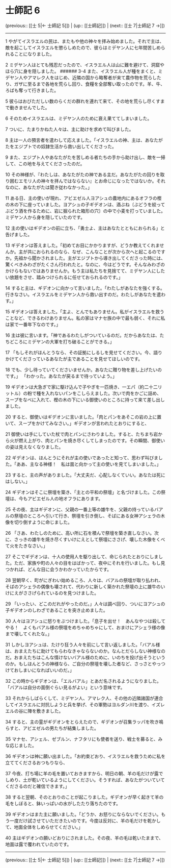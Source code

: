 # 士師記 6

(previous:: [[士 5|← 士師記 5]]) | (up:: [[士師記]]) | (next:: [[士 7|士師記 7 →]])

***




1 
やがてイスラエルの民は、またもや他の神々を拝み始めました。それで主は、敵を起こしてイスラエルを懲らしめたので、彼らはミデヤン人に七年間苦しめられることになりました。 



2 
ミデヤン人はとても残忍だったので、イスラエル人は山に難を避けて、洞窟やほら穴に身を隠しました。 ###### 3-4 また、イスラエル人が種をまくと、ミデヤン人やアマレク人をはじめ、近隣の国から略奪者が来て農作物を荒らしたり、ガザに至るまで各地を荒らし回り、食糧を全部奪い取ったのです。羊、牛、ろばも奪って行きました。 



5 
彼らはおびただしい数のらくだの群れを連れて来て、その地を荒らし尽くすまで動きませんでした。 



6 
そのためイスラエルは、ミデヤン人のために衰え果ててしまいました。 



7 
ついに、たまりかねた人々は、主に助けを求めて叫びました。 



8 
主は一人の預言者を遣わして応えました。「イスラエルの神、主は、あなたがたをエジプトでの奴隷生活から救い出してくださった。 



9 
また、エジプト人やあなたがたを苦しめる者たちの手から助け出し、敵を一掃して、この地を与えてくださったのだ。 



10 
その神様が、『わたしは、あなたがたの神である主だ。あなたがたの回りを取り囲むエモリ人の神々を拝んではならない』とお命じになったではないか。それなのに、あなたがたは聞き従わなかった。」 



11 
ある日、主の使いが現れ、アビエゼル人ヨアシュの農地内にあるオフラの樫の木の下に座っていました。ヨアシュの子ギデオンは、酒ぶね〔ぶどうを絞ってぶどう酒を作るために、岩に掘られた箱形の穴〕の中で小麦を打っていました。ミデヤン人から身を隠していたのです。 



12 
主の使いはギデオンの前に立ち、「勇士よ、主はあなたとともにおられる」と告げました。 



13 
ギデオンは答えました。「初めてお目にかかりますが、どうか教えてくれませんか。主が共におられるのなら、なぜ、こんなことが次から次へと起こるのですか。先祖から聞かされました。主がエジプトから導き出してくださった時には、驚くべきみわざがたくさん行われたと。なのに、今はどうです。そんなみわざのかけらもないではありませんか。もう主は私たちを見捨てて、ミデヤン人にしたい放題をさせ、踏みつけられるに任せておられるのです。」 



14 
すると主は、ギデオンに向かって言いました。「わたしがあなたを強くする。行きなさい。イスラエルをミデヤン人から救い出すのだ。わたしがあなたを遣わす。」 



15 
ギデオンは答えました。「主よ、とんでもありません。私がイスラエルを救うことなど、できるわけありません。私の家はマナセ族の中で最も弱く、それに私は家で一番年下なのです。」 



16 
主は彼に言います。「神であるわたしがついているのだ。だからあなたは、たちどころにミデヤンの大軍を打ち破ることができる。」 



17 
「もしそれがほんとうなら、その証拠にしるしを見せてください。今、語りかけてくださっているあなたが主であることを見せてほしいのです。 



18 
でも、少し待っていてくださいませんか。あなたに贈り物を差し上げたいのです。」 「わかった。あなたが戻るまで待っていよう。」 



19 
ギデオンは大急ぎで家に駆け込んで子やぎを一匹焼き、一エパ（約二十二リットル）の粉で種を入れないパンをこしらえました。次いで肉をかごに詰め、スープをなべに入れて、樫の木の下にいる御使いのところに持って来て差し出しました。 



20 
すると、御使いはギデオンに言いました。「肉とパンをあそこの岩の上に置いて、スープをかけてみなさい。」ギデオンが言われたとおりにすると、 



21 
御使いは手にしていた杖で肉とパンにさわりました。すると、たちまち岩から火が燃え上がり、肉とパンを焼き尽くしてしまったのです。その瞬間、御使いの姿は見えなくなりました。 



22 
ギデオンは、ほんとうにそれが主の使いであったと知って、思わず叫びました。「ああ、主なる神様！　私は面と向かって主の使いを見てしまいました。」 



23 
すると、主の声がありました。「大丈夫だ、心配しなくていい。あなたは死にはしない。」 



24 
ギデオンはそこに祭壇を築き、「主との平和の祭壇」と名づけました。この祭壇は、今もアビエゼル人の地オフラにあります。 



25 
その夜、主はギデオンに、父親の一番上等の雄牛を、父親の持っているバアルの祭壇のところへ引いて行き、祭壇を引き倒し、そばにある女神アシェラの木像を切り倒すように命じました。 



26 
「さあ、わたしのために、高い所に石を積んで祭壇を築き直しなさい。次に、さっきの雄牛を焼き尽くすいけにえとして祭壇にささげ、壊した木像をくべて火をたきなさい。」 



27 
そこでギデオンは、十人の使用人を駆り出して、命じられたとおりにしました。ただ、家族や町の人々の目をはばかって、夜中にそれを行いました。もし見つかれば、どんな目に会うかわかっていたからです。 



28 
翌朝早く、町がにぎわい始めるころ、人々は、バアルの祭壇が取り払われ、そばのアシェラの偶像も壊されて、代わりに新しく築かれた祭壇の上に雄牛のいけにえがささげられているのを見つけました。 



29 
「いったい、どこのだれがやったのだ。」人々は調べ回り、ついにヨアシュの子ギデオンのしわざであることを突き止めました。 



30 
人々はヨアシュに怒りをぶつけました。「息子を出せ！　あんなやつは殺してやる！　よくもバアル様の祭壇をめちゃめちゃにして、おまけにアシェラ様の像まで壊してくれたな。」 



31 
しかしヨアシュは、たけり狂う人々を前にして言い返しました。「バアル様は、おまえたちに助けてもらわなきゃならないのか。なんとだらしない神様なのだ。おまえたちはこんな情けないバアル様のために、いのちを投げ出そうというのか。もしほんとうの神様なら、ご自分の祭壇を壊した者など、さっさとやっつけておしまいになればいいのだ。」 



32 
この時からギデオンは、「エルバアル」とあだ名されるようになりました。「バアルは自分の面倒ぐらい見るがよい」という意味です。 



33 
それからしばらくして、ミデヤン人、アマレク人、その他の近隣諸国が連合してイスラエルに対抗しようと兵を挙げ、その軍勢はヨルダン川を渡り、イズレエルの谷に陣を敷きました。 



34 
すると、主の霊がギデオンをとらえたので、ギデオンが召集ラッパを吹き鳴らすと、アビエゼルの男たちが結集しました。 



35 
マナセ、アシェル、ゼブルン、ナフタリにも使者を送り、戦士を募ると、みな応じました。 



36 
ギデオンは神に願い出ました。「お約束どおり、イスラエルを救うために私を立ててくださるおつもりなら、 



37 
今夜、打ち場に羊の毛を置いておきますから、明日の朝、羊の毛だけが露でしめり、土が乾いているようにしてください。そうすれば、あなたがついていてくださるのだと確信できます。」 



38 
すると翌朝、そのとおりのことが起こりました。ギデオンが早く起きて羊の毛をしぼると、鉢いっぱいの水がしたたり落ちたのです。 



39 
ギデオンはまた主に願いました。「どうか、お怒りにならないでください。もう一度だけ試させていただきたいのです。今度は反対に、羊の毛だけを乾かして、地面全体をしめらせてください。」 



40 
主はギデオンの願いどおりにされました。その夜、羊の毛は乾いたままで、地面は露で覆われていたのです。

***

(previous:: [[士 5|← 士師記 5]]) | (up:: [[士師記]]) | (next:: [[士 7|士師記 7 →]])
